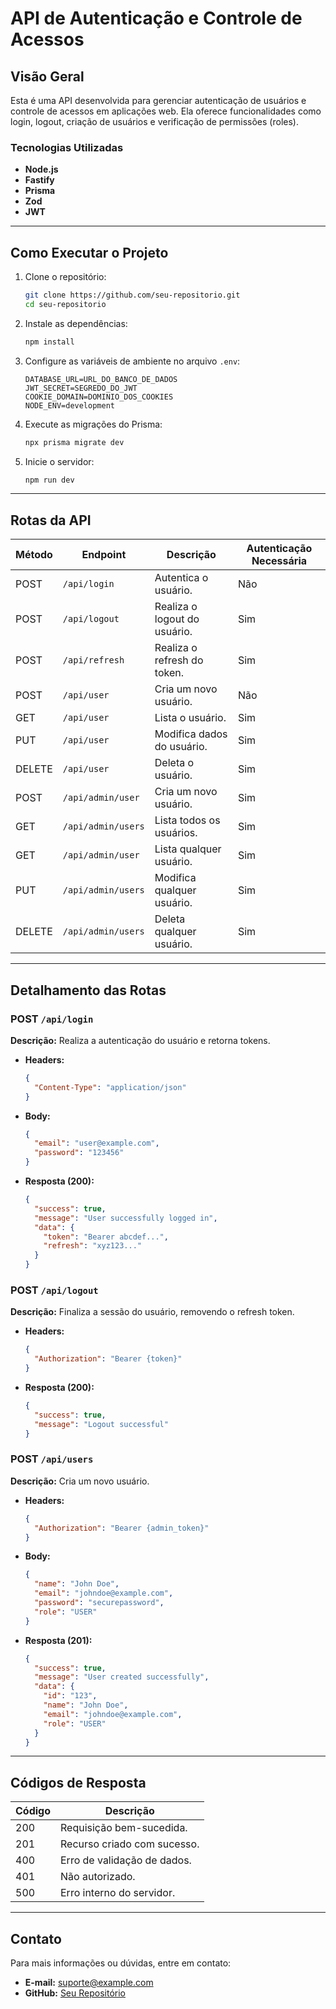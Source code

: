 # API de Autenticação e Controle de Acessos

## Visão Geral

Esta é uma API desenvolvida para gerenciar autenticação de usuários e controle de acessos em aplicações web. Ela oferece funcionalidades como login, logout, criação de usuários e verificação de permissões (roles).

### Tecnologias Utilizadas

- **Node.js**
- **Fastify**
- **Prisma**
- **Zod**
- **JWT**

---

## Como Executar o Projeto

1. Clone o repositório:

   ```bash
   git clone https://github.com/seu-repositorio.git
   cd seu-repositorio
   ```

2. Instale as dependências:

   ```bash
   npm install
   ```

3. Configure as variáveis de ambiente no arquivo `.env`:

   ```env
   DATABASE_URL=URL_DO_BANCO_DE_DADOS
   JWT_SECRET=SEGREDO_DO_JWT
   COOKIE_DOMAIN=DOMINIO_DOS_COOKIES
   NODE_ENV=development
   ```

4. Execute as migrações do Prisma:

   ```bash
   npx prisma migrate dev
   ```

5. Inicie o servidor:
   ```bash
   npm run dev
   ```

---

## Rotas da API

| Método | Endpoint           | Descrição                    | Autenticação Necessária |
| ------ | ------------------ | ---------------------------- | ----------------------- |
| POST   | `/api/login`       | Autentica o usuário.         | Não                     |
| POST   | `/api/logout`      | Realiza o logout do usuário. | Sim                     |
| POST   | `/api/refresh`     | Realiza o refresh do token.  | Sim                     |
| POST   | `/api/user`        | Cria um novo usuário.        | Não                     |
| GET    | `/api/user`        | Lista o usuário.             | Sim                     |
| PUT    | `/api/user`        | Modifica dados do usuário.   | Sim                     |
| DELETE | `/api/user`        | Deleta o usuário.            | Sim                     |
| POST   | `/api/admin/user`  | Cria um novo usuário.        | Sim                     |
| GET    | `/api/admin/users` | Lista todos os usuários.     | Sim                     |
| GET    | `/api/admin/user`  | Lista qualquer usuário.      | Sim                     |
| PUT    | `/api/admin/users` | Modifica qualquer usuário.   | Sim                     |
| DELETE | `/api/admin/users` | Deleta qualquer usuário.     | Sim                     |

---

## Detalhamento das Rotas

### POST `/api/login`

**Descrição:** Realiza a autenticação do usuário e retorna tokens.

- **Headers:**
  ```json
  {
    "Content-Type": "application/json"
  }
  ```
- **Body:**
  ```json
  {
    "email": "user@example.com",
    "password": "123456"
  }
  ```
- **Resposta (200):**
  ```json
  {
    "success": true,
    "message": "User successfully logged in",
    "data": {
      "token": "Bearer abcdef...",
      "refresh": "xyz123..."
    }
  }
  ```

### POST `/api/logout`

**Descrição:** Finaliza a sessão do usuário, removendo o refresh token.

- **Headers:**
  ```json
  {
    "Authorization": "Bearer {token}"
  }
  ```
- **Resposta (200):**
  ```json
  {
    "success": true,
    "message": "Logout successful"
  }
  ```

### POST `/api/users`

**Descrição:** Cria um novo usuário.

- **Headers:**
  ```json
  {
    "Authorization": "Bearer {admin_token}"
  }
  ```
- **Body:**
  ```json
  {
    "name": "John Doe",
    "email": "johndoe@example.com",
    "password": "securepassword",
    "role": "USER"
  }
  ```
- **Resposta (201):**
  ```json
  {
    "success": true,
    "message": "User created successfully",
    "data": {
      "id": "123",
      "name": "John Doe",
      "email": "johndoe@example.com",
      "role": "USER"
    }
  }
  ```

---

## Códigos de Resposta

| Código | Descrição                   |
| ------ | --------------------------- |
| 200    | Requisição bem-sucedida.    |
| 201    | Recurso criado com sucesso. |
| 400    | Erro de validação de dados. |
| 401    | Não autorizado.             |
| 500    | Erro interno do servidor.   |

---

## Contato

Para mais informações ou dúvidas, entre em contato:

- **E-mail:** suporte@example.com
- **GitHub:** [Seu Repositório](https://github.com/seu-repositorio)
